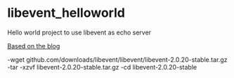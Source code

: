 # libevent_helloworld
Hello world project to use libevent as echo server

[Based on the blog](http://www.pacificsimplicity.ca/blog/libevent-echo-server-tutorial)

-wget github.com/downloads/libevent/libevent/libevent-2.0.20-stable.tar.gz
-tar -xzvf libevent-2.0.20-stable.tar.gz
-cd libevent-2.0.20-stable
